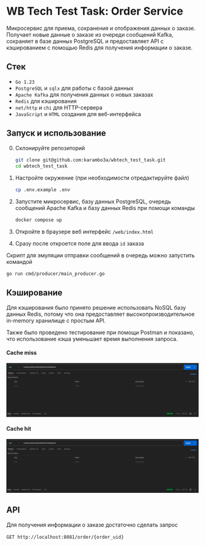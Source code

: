 # WB Tech Test Task: Order Service

Микросервис для приема, сохранения и отображения данных о заказе. Получает новые данные о заказе из очереди сообщений Kafka, сохраняет в базе данных PostgreSQL и предоставляет API с кэшированием с помощью Redis для получения информации о заказе.

## Стек

* `Go 1.23`
* `PostgreSQL` и `sqlx` для работы с базой данных
* `Apache Kafka` для получения данных о новых заказах
* `Redis` для кэширования
* `net/http` и `chi` для HTTP-сервера
* `JavaScript` и `HTML` создания для веб-интерфейса

## Запуск и использование

0. Склонируйте репозиторий

    ```bash
    git clone git@github.com:karambo3a/wbtech_test_task.git
    cd wbtech_test_task
    ```
1. Настройте окружение (при необходимости отредактируйте файл)
    ```bash
    cp .env.example .env
    ```
2. Запустите микросервис, базу данных PostgreSQL, очередь сообщений Apache Kafka и базу данных Redis при помощи команды

    ```bash
    docker compose up
    ```
3. Откройте в браузере веб интерфейс `/web/index.html`
4. Сразу после откроется поле для ввода `id` заказа

Скрипт для эмуляции отправки сообщений в очередь можно запустить командой

```bash
go run cmd/producer/main_producer.go
```

## Кэширование

Для кэширования было принято решение использовать NoSQL базу данных Redis, потому что она предоставляет высокопроизводительное in-memory хранилище с простым API.

Также было проведено тестирование при помощи Postman и показано, что использование кэша уменьшает время выполнения запроса.

#### Cache miss
![image](imgs/cache_miss.png)

#### Cache hit
![image](imgs/cache_hit.png)


## API

Для получения информации о заказе достаточно сделать запрос

`GET http://localhost:8081/order/{order_uid}`

